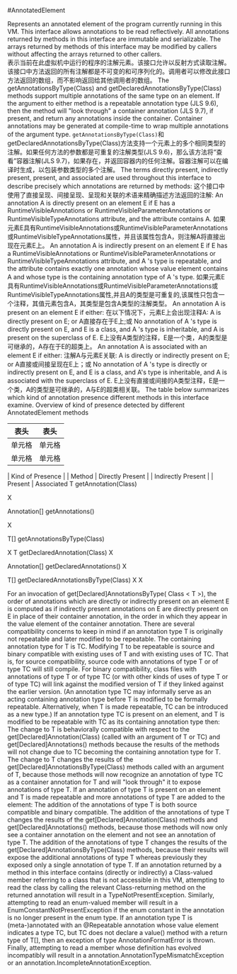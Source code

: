 #AnnotatedElement
  
Represents an annotated element of the program currently running in this VM. This interface allows annotations to be read reflectively. All annotations returned by methods in this interface are immutable and serializable. The arrays returned by methods of this interface may be modified by callers without affecting the arrays returned to other callers.  
表示当前在此虚拟机中运行的程序的注解元素。该接口允许以反射方式读取注解。该接口中方法返回的所有注解都是不可变的和可序列化的。调用者可以修改此接口方法返回的数组，而不影响返回给其他调用者的数组。
The getAnnotationsByType(Class) and getDeclaredAnnotationsByType(Class) methods support multiple annotations of the same type on an element. If the argument to either method is a repeatable annotation type (JLS 9.6), then the method will "look through" a container annotation (JLS 9.7), if present, and return any annotations inside the container. Container annotations may be generated at compile-time to wrap multiple annotations of the argument type.
`getAnnotationsByType(Class)`和getDeclaredAnnotationsByType(Class)方法支持一个元素上的多个相同类型的注解。如果任何方法的参数都是可重复的注解类型(JLS 9.6)，那么该方法将“查看”容器注解(JLS 9.7)，如果存在，并返回容器内的任何注解。容器注解可以在编译时生成，以包装参数类型的多个注解。
The terms directly present, indirectly present, present, and associated are used throughout this interface to describe precisely which annotations are returned by methods:
这个接口中使用了直接呈现、间接呈现、呈现和关联的术语来精确描述方法返回的注解:
An annotation A is directly present on an element E if E has a RuntimeVisibleAnnotations or RuntimeVisibleParameterAnnotations or RuntimeVisibleTypeAnnotations attribute, and the attribute contains A.
如果元素E具有RuntimeVisibleAnnotations或RuntimeVisibleParameterAnnotations或RuntimeVisibleTypeAnnotations属性，并且该属性包含A，则注解A将直接出现在元素E上。
An annotation A is indirectly present on an element E if E has a RuntimeVisibleAnnotations or RuntimeVisibleParameterAnnotations or RuntimeVisibleTypeAnnotations attribute, and A 's type is repeatable, and the attribute contains exactly one annotation whose value element contains A and whose type is the containing annotation type of A 's type.
如果元素E具有RuntimeVisibleAnnotations或RuntimeVisibleParameterAnnotations或RuntimeVisibleTypeAnnotations属性,并且A的类型是可重复的,该属性只包含一个注释，其值元素包含A，其类型是包含A类型的注解类型。
An annotation A is present on an element E if either:
在以下情况下，元素E上会出现注释A:
A is directly present on E; or
A直接存在于E上;或
No annotation of A 's type is directly present on E, and E is a class, and A 's type is inheritable, and A is present on the superclass of E.
E上没有A类型的注释，E是一个类，A的类型是可继承的，A存在于E的超类上。
An annotation A is associated with an element E if either:
注解A与元素E关联:
A is directly or indirectly present on E; or
A直接或间接呈现在E上；或
No annotation of A 's type is directly or indirectly present on E, and E is a class, and A's type is inheritable, and A is associated with the superclass of E.
E上没有直接或间接的A类型注释，E是一个类，A的类型是可继承的，A与E的超类相关联。
The table below summarizes which kind of annotation presence different methods in this interface examine.
Overview of kind of presence detected by different AnnotatedElement methods

  
  
  |  表头   | 表头  |
  |  ----  | ----  |
  | 单元格  | 单元格 |
  | 单元格  | 单元格 |
  

 |  Kind of Presence  |
 | Method | Directly Present  |
 | Indirectly Present  |
 | Present
 | Associated
T
getAnnotation(Class<T>)


X

Annotation[]
getAnnotations()


X

T[]
getAnnotationsByType(Class<T>)



X
T
getDeclaredAnnotation(Class<T>)
X



Annotation[]
getDeclaredAnnotations()
X



T[]
getDeclaredAnnotationsByType(Class<T>)
X
X


For an invocation of get[Declared]AnnotationsByType( Class < T >), the order of annotations which are directly or indirectly present on an element E is computed as if indirectly present annotations on E are directly present on E in place of their container annotation, in the order in which they appear in the value element of the container annotation.
There are several compatibility concerns to keep in mind if an annotation type T is originally not repeatable and later modified to be repeatable. The containing annotation type for T is TC.
Modifying T to be repeatable is source and binary compatible with existing uses of T and with existing uses of TC. That is, for source compatibility, source code with annotations of type T or of type TC will still compile. For binary compatibility, class files with annotations of type T or of type TC (or with other kinds of uses of type T or of type TC) will link against the modified version of T if they linked against the earlier version. (An annotation type TC may informally serve as an acting containing annotation type before T is modified to be formally repeatable. Alternatively, when T is made repeatable, TC can be introduced as a new type.)
If an annotation type TC is present on an element, and T is modified to be repeatable with TC as its containing annotation type then:
The change to T is behaviorally compatible with respect to the get[Declared]Annotation(Class<T>) (called with an argument of T or TC) and get[Declared]Annotations() methods because the results of the methods will not change due to TC becoming the containing annotation type for T.
The change to T changes the results of the get[Declared]AnnotationsByType(Class<T>) methods called with an argument of T, because those methods will now recognize an annotation of type TC as a container annotation for T and will "look through" it to expose annotations of type T.
If an annotation of type T is present on an element and T is made repeatable and more annotations of type T are added to the element:
The addition of the annotations of type T is both source compatible and binary compatible.
The addition of the annotations of type T changes the results of the get[Declared]Annotation(Class<T>) methods and get[Declared]Annotations() methods, because those methods will now only see a container annotation on the element and not see an annotation of type T.
The addition of the annotations of type T changes the results of the get[Declared]AnnotationsByType(Class<T>) methods, because their results will expose the additional annotations of type T whereas previously they exposed only a single annotation of type T.
If an annotation returned by a method in this interface contains (directly or indirectly) a Class-valued member referring to a class that is not accessible in this VM, attempting to read the class by calling the relevant Class-returning method on the returned annotation will result in a TypeNotPresentException.
Similarly, attempting to read an enum-valued member will result in a EnumConstantNotPresentException if the enum constant in the annotation is no longer present in the enum type.
If an annotation type T is (meta-)annotated with an @Repeatable annotation whose value element indicates a type TC, but TC does not declare a value() method with a return type of T[], then an exception of type AnnotationFormatError is thrown.
Finally, attempting to read a member whose definition has evolved incompatibly will result in a annotation.AnnotationTypeMismatchException or an annotation.IncompleteAnnotationException.